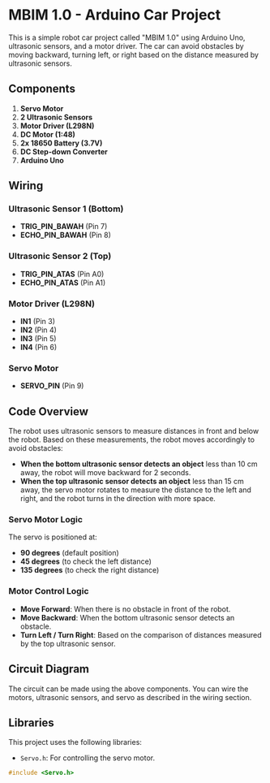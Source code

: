 # MBIM 1.0 - Arduino Car Project

This is a simple robot car project called "MBIM 1.0" using Arduino Uno, ultrasonic sensors, and a motor driver. The car can avoid obstacles by moving backward, turning left, or right based on the distance measured by ultrasonic sensors.

## Components

1. **Servo Motor**
2. **2 Ultrasonic Sensors**
3. **Motor Driver (L298N)**
4. **DC Motor (1:48)**
5. **2x 18650 Battery (3.7V)**
6. **DC Step-down Converter**
7. **Arduino Uno**

## Wiring

### Ultrasonic Sensor 1 (Bottom)
- **TRIG_PIN_BAWAH** (Pin 7)
- **ECHO_PIN_BAWAH** (Pin 8)

### Ultrasonic Sensor 2 (Top)
- **TRIG_PIN_ATAS** (Pin A0)
- **ECHO_PIN_ATAS** (Pin A1)

### Motor Driver (L298N)
- **IN1** (Pin 3)
- **IN2** (Pin 4)
- **IN3** (Pin 5)
- **IN4** (Pin 6)

### Servo Motor
- **SERVO_PIN** (Pin 9)

## Code Overview

The robot uses ultrasonic sensors to measure distances in front and below the robot. Based on these measurements, the robot moves accordingly to avoid obstacles:

- **When the bottom ultrasonic sensor detects an object** less than 10 cm away, the robot will move backward for 2 seconds.
- **When the top ultrasonic sensor detects an object** less than 15 cm away, the servo motor rotates to measure the distance to the left and right, and the robot turns in the direction with more space.

### Servo Motor Logic
The servo is positioned at:
- **90 degrees** (default position)
- **45 degrees** (to check the left distance)
- **135 degrees** (to check the right distance)

### Motor Control Logic
- **Move Forward**: When there is no obstacle in front of the robot.
- **Move Backward**: When the bottom ultrasonic sensor detects an obstacle.
- **Turn Left / Turn Right**: Based on the comparison of distances measured by the top ultrasonic sensor.

## Circuit Diagram

The circuit can be made using the above components. You can wire the motors, ultrasonic sensors, and servo as described in the wiring section.

## Libraries

This project uses the following libraries:
- `Servo.h`: For controlling the servo motor.

```cpp
#include <Servo.h>
